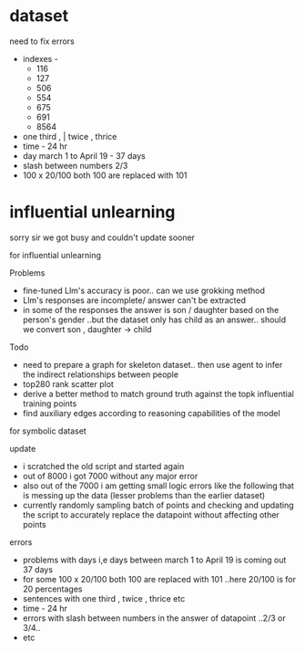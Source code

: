 # dataset
need to fix errors
- indexes -
	- 116
	- 127
	- 506
	- 554
	- 675
	- 691
	- 8564
- one third , | twice , thrice
- time - 24 hr
- day march 1 to April 19 - 37 days
- slash between numbers 2/3 
- 100 x 20/100 both 100 are replaced with 101
	

# influential unlearning





sorry sir we got busy and couldn't update sooner

for influential unlearning

Problems
- fine-tuned Llm's accuracy is poor.. can we use grokking method 
- Llm's responses are incomplete/ answer can't be extracted 
- in some of the responses the answer is son / daughter based on the person's gender ..but the dataset only has child as an answer.. should we convert son , daughter -> child

Todo
- need to prepare a graph for skeleton dataset.. then use agent to infer the indirect relationships between people
- top280 rank scatter plot
- derive a better method to match ground truth against the topk influential training points
- find auxiliary edges according to reasoning capabilities of the model

for symbolic dataset

update
- i scratched the old script and started again
- out of 8000  i got 7000 without any  major error
- also out of the 7000 i am getting small logic errors like the following that is messing up the data (lesser problems than the earlier dataset)
- currently  randomly sampling batch of points and checking and updating the script to accurately replace the datapoint without affecting other points

errors
- problems with days i,e  days between march 1 to April 19 is coming out  37 days 
- for some 100 x 20/100 both 100 are replaced with 101 ..here 20/100 is for 20 percentages
- sentences with one third ,  twice , thrice etc
- time - 24 hr
- errors with slash between numbers in the answer of datapoint ..2/3 or 3/4.. 
- etc